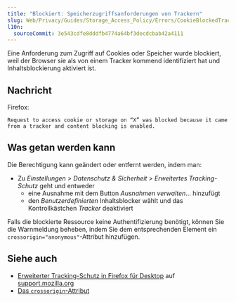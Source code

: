 ```yaml
---
title: "Blockiert: Speicherzugriffsanforderungen von Trackern"
slug: Web/Privacy/Guides/Storage_Access_Policy/Errors/CookieBlockedTracker
l10n:
  sourceCommit: 3e543cdfe8dddfb4774a64bf3decdcbab42a4111
---
```


Eine Anforderung zum Zugriff auf Cookies oder Speicher wurde blockiert, weil der Browser sie als von einem Tracker kommend identifiziert hat und Inhaltsblockierung aktiviert ist.

## Nachricht

Firefox:

```plain
Request to access cookie or storage on “X” was blocked because it came from a tracker and content blocking is enabled.
```

## Was getan werden kann

Die Berechtigung kann geändert oder entfernt werden, indem man:

- Zu _Einstellungen > Datenschutz & Sicherheit > Erweitertes Tracking-Schutz_ geht und entweder
  - eine Ausnahme mit dem Button _Ausnahmen verwalten_… hinzufügt
  - den _Benutzerdefinierten_ Inhaltsblocker wählt und das Kontrollkästchen _Tracker_ deaktiviert

Falls die blockierte Ressource keine Authentifizierung benötigt, können Sie die Warnmeldung beheben, indem Sie dem entsprechenden Element ein `crossorigin="anonymous"`-Attribut hinzufügen.

## Siehe auch

- [Erweiterter Tracking-Schutz in Firefox für Desktop](https://support.mozilla.org/en-US/kb/enhanced-tracking-protection-firefox-desktop) auf [support.mozilla.org](https://support.mozilla.org/)
- [Das `crossorigin`-Attribut](/de/docs/Web/HTML/Reference/Attributes/crossorigin)
